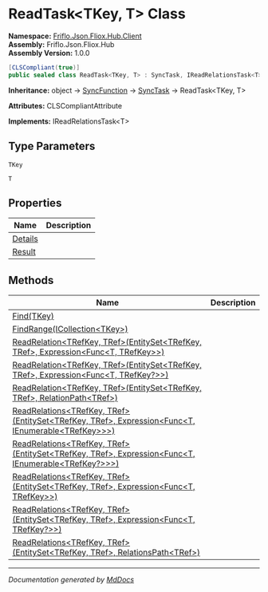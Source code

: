 ﻿<!--  
  <auto-generated>   
    The contents of this file were generated by a tool.  
    Changes to this file may be list if the file is regenerated  
  </auto-generated>   
-->

# ReadTask\<TKey, T\> Class

**Namespace:** [Friflo.Json.Fliox.Hub.Client](../index.md)  
**Assembly:** Friflo.Json.Fliox.Hub  
**Assembly Version:** 1.0.0

```csharp
[CLSCompliant(true)]
public sealed class ReadTask<TKey, T> : SyncTask, IReadRelationsTask<T>
```

**Inheritance:** object → [SyncFunction](../SyncFunction/index.md) → [SyncTask](../SyncTask/index.md) → ReadTask\<TKey, T\>

**Attributes:** CLSCompliantAttribute

**Implements:** IReadRelationsTask\<T\>

## Type Parameters

`TKey`

`T`

## Properties

| Name                             | Description |
| -------------------------------- | ----------- |
| [Details](properties/Details.md) |             |
| [Result](properties/Result.md)   |             |

## Methods

| Name                                                                                                                                                                                                                       | Description |
| -------------------------------------------------------------------------------------------------------------------------------------------------------------------------------------------------------------------------- | ----------- |
| [Find(TKey)](methods/Find.md)                                                                                                                                                                                              |             |
| [FindRange(ICollection\<TKey\>)](methods/FindRange.md)                                                                                                                                                                     |             |
| [ReadRelation\<TRefKey, TRef\>(EntitySet\<TRefKey, TRef\>, Expression\<Func\<T, TRefKey\>\>)](methods/ReadRelation.md#readrelationtrefkey-trefentitysettrefkey-tref-expressionfunct-trefkey)                               |             |
| [ReadRelation\<TRefKey, TRef\>(EntitySet\<TRefKey, TRef\>, Expression\<Func\<T, TRefKey?\>\>)](methods/ReadRelation.md#readrelationtrefkey-trefentitysettrefkey-tref-expressionfunct-trefkey)                              |             |
| [ReadRelation\<TRefKey, TRef\>(EntitySet\<TRefKey, TRef\>, RelationPath\<TRef\>)](methods/ReadRelation.md#readrelationtrefkey-trefentitysettrefkey-tref-relationpathtref)                                                  |             |
| [ReadRelations\<TRefKey, TRef\>(EntitySet\<TRefKey, TRef\>, Expression\<Func\<T, IEnumerable\<TRefKey\>\>\>)](methods/ReadRelations.md#readrelationstrefkey-trefentitysettrefkey-tref-expressionfunct-ienumerabletrefkey)  |             |
| [ReadRelations\<TRefKey, TRef\>(EntitySet\<TRefKey, TRef\>, Expression\<Func\<T, IEnumerable\<TRefKey?\>\>\>)](methods/ReadRelations.md#readrelationstrefkey-trefentitysettrefkey-tref-expressionfunct-ienumerabletrefkey) |             |
| [ReadRelations\<TRefKey, TRef\>(EntitySet\<TRefKey, TRef\>, Expression\<Func\<T, TRefKey\>\>)](methods/ReadRelations.md#readrelationstrefkey-trefentitysettrefkey-tref-expressionfunct-trefkey)                            |             |
| [ReadRelations\<TRefKey, TRef\>(EntitySet\<TRefKey, TRef\>, Expression\<Func\<T, TRefKey?\>\>)](methods/ReadRelations.md#readrelationstrefkey-trefentitysettrefkey-tref-expressionfunct-trefkey)                           |             |
| [ReadRelations\<TRefKey, TRef\>(EntitySet\<TRefKey, TRef\>, RelationsPath\<TRef\>)](methods/ReadRelations.md#readrelationstrefkey-trefentitysettrefkey-tref-relationspathtref)                                             |             |

___

*Documentation generated by [MdDocs](https://github.com/ap0llo/mddocs)*
